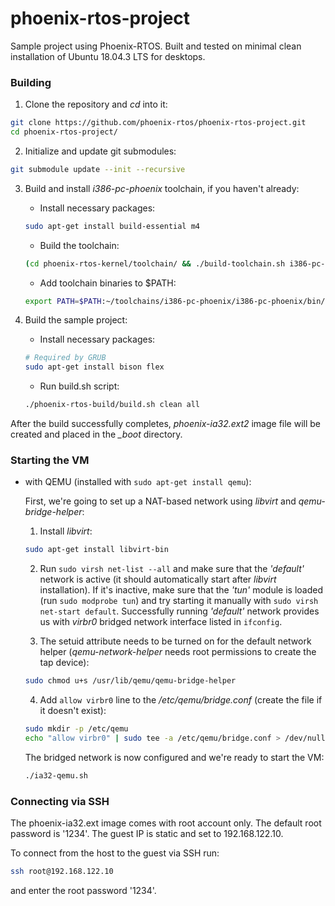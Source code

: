 # phoenix-rtos-project

Sample project using Phoenix-RTOS. Built and tested on minimal clean installation of Ubuntu 18.04.3 LTS for desktops.

### Building

1. Clone the repository and *cd* into it:
```bash
git clone https://github.com/phoenix-rtos/phoenix-rtos-project.git
cd phoenix-rtos-project/
```

2. Initialize and update git submodules:
```bash
git submodule update --init --recursive
```

3. Build and install *i386-pc-phoenix* toolchain, if you haven't already:
   - Install necessary packages:
	```bash
	sudo apt-get install build-essential m4
	```
   - Build the toolchain:
	```bash
	(cd phoenix-rtos-kernel/toolchain/ && ./build-toolchain.sh i386-pc-phoenix ~/toolchains/i386-pc-phoenix)
	```
   - Add toolchain binaries to $PATH:
	```bash
	export PATH=$PATH:~/toolchains/i386-pc-phoenix/i386-pc-phoenix/bin/
	```

4. Build the sample project:
   - Install necessary packages:
	```bash
	# Required by GRUB
	sudo apt-get install bison flex
	```
   - Run build.sh script:
	```bash
	./phoenix-rtos-build/build.sh clean all
	```

After the build successfully completes, *phoenix-ia32.ext2* image file will be created and placed in the *_boot* directory.

### Starting the VM

- with QEMU (installed with ```sudo apt-get install qemu```):

	First, we're going to set up a NAT-based network using *libvirt* and *qemu-bridge-helper*:

	1. Install *libvirt*:
	```bash
	sudo apt-get install libvirt-bin
	```

	2. Run ```sudo virsh net-list --all``` and make sure that the *'default'* network is active (it should automatically start after *libvirt* installation). If it's inactive, make sure that the *'tun'* module is loaded (run ```sudo modprobe tun```) and try starting it manually with ```sudo virsh net-start default```. Successfully running *'default'* network provides us with *virbr0* bridged network interface listed in ```ifconfig```.

	3. The setuid attribute needs to be turned on for the default network helper (*qemu-network-helper* needs root permissions to create the tap device):
	```bash
	sudo chmod u+s /usr/lib/qemu/qemu-bridge-helper
	```
	
	4. Add ```allow virbr0``` line to the */etc/qemu/bridge.conf* (create the file if it doesn't exist):
	```bash
	sudo mkdir -p /etc/qemu
	echo "allow virbr0" | sudo tee -a /etc/qemu/bridge.conf > /dev/null
	```

	The bridged network is now configured and we're ready to start the VM:
   
	```bash
	./ia32-qemu.sh
	```

### Connecting via SSH

The phoenix-ia32.ext image comes with root account only. The default root password is '1234'. The guest IP is static and set to 192.168.122.10.

To connect from the host to the guest via SSH run:
```bash
ssh root@192.168.122.10
```

and enter the root password '1234'.
